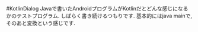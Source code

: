 #KotlinDialog
Javaで書いたAndroidプログラムがKotlinだとどんな感じになるかのテストプログラム. しばらく書き続けるつもりです. 基本的にはjava mainで, そのあと変換という感じです.
